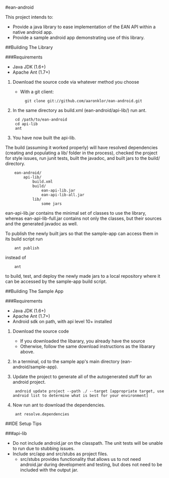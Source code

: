 #ean-android

This project intends to:
- Provide a java library to ease implementation of the EAN API within a native android app.
- Provide a sample android app demonstrating use of this library.

##Building The Library

###Requirements

- Java JDK (1.6+)
- Apache Ant (1.7+)

1. Download the source code via whatever method you choose
    - With a git client:
    
            git clone git://github.com/aaronklor/ean-android.git
2. In the same directory as build.xml (ean-android/api-lib/) run ant.

        cd /path/to/ean-android
        cd api-lib
        ant
3. You have now built the api-lib.

The build (assuming it worked properly) will have resolved dependencies (creating and populating a lib/ folder in the process), checked the project for style issues, run junit tests, built the javadoc, and built jars to the build/ directory.
        
        ean-android/
            api-lib/
                build.xml
                build/
                    ean-api-lib.jar
                    ean-api-lib-all.jar
                lib/
                    some jars
                    
ean-api-lib.jar contains the minimal set of classes to use the library, whereas ean-api-lib-full.jar contains not only the classes, but their sources and the generated javadoc as well.

To publish the newly built jars so that the sample-app can access them in its build script run

        ant publish
instead of

        ant
to build, test, and deploy the newly made jars to a local repository where it can be accessed by the sample-app build script.

##Building The Sample App

###Requirements

- Java JDK (1.6+)
- Apache Ant (1.7+)
- Android sdk on path, with api level 10+ installed

1. Download the source code
    - If you downloaded the libarary, you already have the source
    - Otherwise, follow the same download instructions as the libarary above.
2. In a terminal, cd to the sample app's main directory (ean-android/sample-app).

3. Update the project to generate all of the autogenerated stuff for an android project.

        android update project --path ./ --target [appropriate target, use android list to determine what is best for your environment]

4. Now run ant to download the dependencies.

        ant resolve.dependencies






##IDE Setup Tips

###api-lib
- Do not include android.jar on the classpath. The unit tests will be unable to run due to stubbing issues.
- Include src/app and src/stubs as project files. 
    - src/stubs provides functionality that allows us to not need android.jar during development and testing, but does not need to be included with the output jar.